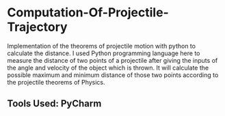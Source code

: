 # Computation-Of-Projectile-Trajectory
 Implementation of the theorems of projectile motion with python to calculate the distance. I used Python programming language here to measure the distance of two points of a projectile after giving the inputs of the angle and velocity of the object which is thrown. It will calculate the possible maximum and minimum distance of those two points according to the projectile theorems of Physics. 

## Tools Used: PyCharm
